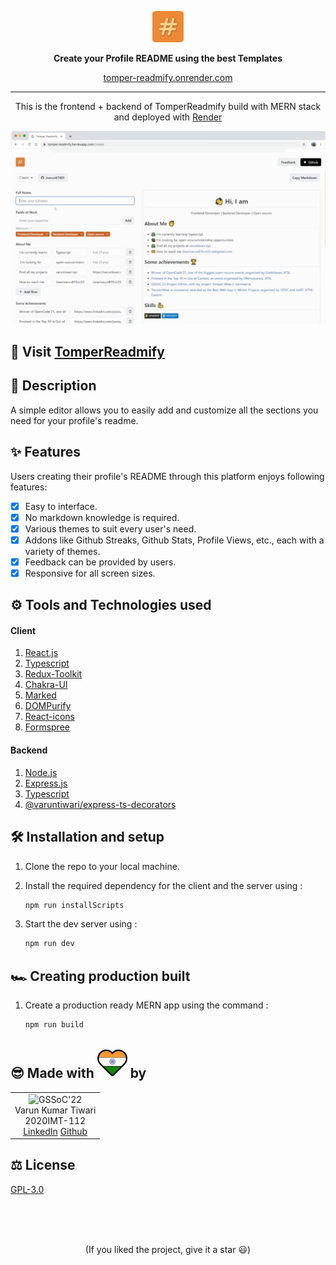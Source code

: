 <p align='center'>
<img src='./src/client/src/assets/logo.svg'  width='10%'>
</p>
<p align='center'>
<b>Create your Profile README
using the best Templates</b>
</p>
<p align='center'>
<a href='https://tomper-readmify.onrender.com/' target='_blank'>tomper-readmify.onrender.com</a>
</p>

---

<p align='center'>
This is the frontend + backend of TomperReadmify build with MERN stack and deployed with <a href='https://render.com/' target='_blank'>Render</a>
</p>

<p align='center'>
<img src='./src/client/src/assets/banner-hero.gif'>
</p>

## 🚀 Visit [TomperReadmify](https://tomper-readmify.onrender.com/)

## 🧾 Description

A simple editor allows you to easily add and customize all the sections you need for your profile's readme.

## ✨ Features

Users creating their profile's README through this platform enjoys following features:

- [x] Easy to interface.
- [x] No markdown knowledge is required.
- [x] Various themes to suit every user's need.
- [x] Addons like Github Streaks, Github Stats, Profile Views, etc., each with a variety of themes.
- [x] Feedback can be provided by users.
- [x] Responsive for all screen sizes.

## ⚙ Tools and Technologies used

#### Client

1. [React.js](https://reactjs.org/)
2. [Typescript](https://www.typescriptlang.org/)
3. [Redux-Toolkit](https://redux-toolkit.js.org/)
4. [Chakra-UI](https://chakra-ui.com/)
5. [Marked](https://marked.js.org/)
6. [DOMPurify](https://www.npmjs.com/package/dompurify)
7. [React-icons](https://react-icons.github.io/react-icons/)
8. [Formspree](https://formspree.io/)

#### Backend

1. [Node.js](https://nodejs.org/en/)
2. [Express.js](https://expressjs.com/)
3. [Typescript](https://www.typescriptlang.org/)
4. [@varuntiwari/express-ts-decorators](https://www.npmjs.com/package/@varuntiwari/express-ts-decorators)

## 🛠 Installation and setup

1. Clone the repo to your local machine.
2. Install the required dependency for the client and the server using :

   ```javascript
   npm run installScripts
   ```

3. Start the dev server using :

   ```javascript
   npm run dev
   ```

## 🏎 Creating production built

1. Create a production ready MERN app using the command :

   ```javascript
   npm run build
   ```

## 😎 Made with <img src="./src/client/src/assets/heart.svg" /> by

<table>
  <tr>
    <td align="center">
      <img src="https://avatars.githubusercontent.com/u/83509023?v=4" width="150px" alt="GSSoC'22" />
      <br/>
      Varun Kumar Tiwari
      <br/>
      2020IMT-112
      <br/>
      <a href="https://www.linkedin.com/in/varun-tiwari-454591178/">LinkedIn</a>
      <a href="https://github.com/varunKT001">Github</a>
    </td> 
  </tr>
</table>

## ⚖ License

[GPL-3.0](./LICENSE.md)

<br>
<br>
<br>

<p align='center'>
(If you liked the project, give it a star 😃)
</p>
